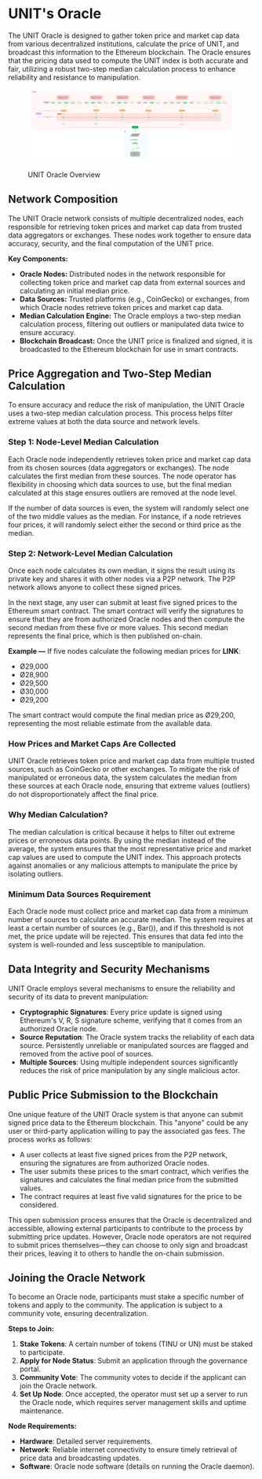 # UNIT's Oracle

The UNIT Oracle is designed to gather token price and market cap data from various decentralized institutions, calculate the price of UNIT, and broadcast this information to the Ethereum blockchain. The Oracle ensures that the pricing data used to compute the UNIT index is both accurate and fair, utilizing a robust two-step median calculation process to enhance reliability and resistance to manipulation.

<figure><img src="../.gitbook/assets/oracle nodes network transparent.png" alt=""><figcaption><p>UNIT Oracle Overview</p></figcaption></figure>

## **Network Composition**

The UNIT Oracle network consists of multiple decentralized nodes, each responsible for retrieving token prices and market cap data from trusted data aggregators or exchanges. These nodes work together to ensure data accuracy, security, and the final computation of the UNIT price.

**Key Components:**

* **Oracle Nodes:** Distributed nodes in the network responsible for collecting token price and market cap data from external sources and calculating an initial median price.&#x20;
* **Data Sources:** Trusted platforms (e.g., CoinGecko) or exchanges, from which Oracle nodes retrieve token prices and market cap data.&#x20;
* **Median Calculation Engine:** The Oracle employs a two-step median calculation process, filtering out outliers or manipulated data twice to ensure accuracy.&#x20;
* **Blockchain Broadcast:** Once the UNIT price is finalized and signed, it is broadcasted to the Ethereum blockchain for use in smart contracts.

## Price Aggregation and Two-Step Median Calculation

To ensure accuracy and reduce the risk of manipulation, the UNIT Oracle uses a two-step median calculation process. This process helps filter extreme values at both the data source and network levels.

### **Step 1: Node-Level Median Calculation**

Each Oracle node independently retrieves token price and market cap data from its chosen sources (data aggregators or exchanges). The node calculates the first median from these sources. The node operator has flexibility in choosing which data sources to use, but the final median calculated at this stage ensures outliers are removed at the node level.

If the number of data sources is even, the system will randomly select one of the two middle values as the median. For instance, if a node retrieves four prices, it will randomly select either the second or third price as the median.

### **Step 2: Network-Level Median Calculation**

Once each node calculates its own median, it signs the result using its private key and shares it with other nodes via a P2P network. The P2P network allows anyone to collect these signed prices.

In the next stage, any user can submit at least five signed prices to the Ethereum smart contract. The smart contract will verify the signatures to ensure that they are from authorized Oracle nodes and then compute the second median from these five or more values. This second median represents the final price, which is then published on-chain.

**Example —** If five nodes calculate the following median prices for **LINK**:

* Ø29,000
* Ø28,900
* Ø29,500
* Ø30,000
* Ø29,200

The smart contract would compute the final median price as Ø29,200, representing the most reliable estimate from the available data.

### How Prices and Market Caps Are Collected

UNIT Oracle retrieves token price and market cap data from multiple trusted sources, such as CoinGecko or other exchanges. To mitigate the risk of manipulated or erroneous data, the system calculates the median from these sources at each Oracle node, ensuring that extreme values (outliers) do not disproportionately affect the final price.

### Why Median Calculation?

The median calculation is critical because it helps to filter out extreme prices or erroneous data points. By using the median instead of the average, the system ensures that the most representative price and market cap values are used to compute the UNIT index. This approach protects against anomalies or any malicious attempts to manipulate the price by isolating outliers.

### Minimum Data Sources Requirement

Each Oracle node must collect price and market cap data from a minimum number of sources to calculate an accurate median. The system requires at least a certain number of sources (e.g., Bar()), and if this threshold is not met, the price update will be rejected. This ensures that data fed into the system is well-rounded and less susceptible to manipulation.

## Data Integrity and Security Mechanisms

UNIT Oracle employs several mechanisms to ensure the reliability and security of its data to prevent manipulation:

* **Cryptographic Signatures**: Every price update is signed using Ethereum's V, R, S signature scheme, verifying that it comes from an authorized Oracle node.
* **Source Reputation**: The Oracle system tracks the reliability of each data source. Persistently unreliable or manipulated sources are flagged and removed from the active pool of sources.
* **Multiple Sources**: Using multiple independent sources significantly reduces the risk of price manipulation by any single malicious actor.

## Public Price Submission to the Blockchain

One unique feature of the UNIT Oracle system is that anyone can submit signed price data to the Ethereum blockchain. This "anyone" could be any user or third-party application willing to pay the associated gas fees. The process works as follows:

* A user collects at least five signed prices from the P2P network, ensuring the signatures are from authorized Oracle nodes.
* The user submits these prices to the smart contract, which verifies the signatures and calculates the final median price from the submitted values.
* The contract requires at least five valid signatures for the price to be considered.

This open submission process ensures that the Oracle is decentralized and accessible, allowing external participants to contribute to the process by submitting price updates. However, Oracle node operators are not required to submit prices themselves—they can choose to only sign and broadcast their prices, leaving it to others to handle the on-chain submission.

## Joining the Oracle Network

To become an Oracle node, participants must stake a specific number of tokens and apply to the community. The application is subject to a community vote, ensuring decentralization.

**Steps to Join:**

1. **Stake Tokens**: A certain number of tokens (TINU or UN) must be staked to participate.
2. **Apply for Node Status**: Submit an application through the governance portal.
3. **Community Vote**: The community votes to decide if the applicant can join the Oracle network.
4. **Set Up Node**: Once accepted, the operator must set up a server to run the Oracle node, which requires server management skills and uptime maintenance.

**Node Requirements:**

* **Hardware**: Detailed server requirements.
* **Network**: Reliable internet connectivity to ensure timely retrieval of price data and broadcasting updates.
* **Software**: Oracle node software (details on running the Oracle daemon).
